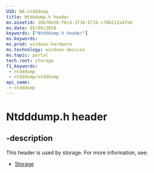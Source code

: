 ```yaml
---
UID: NA:ntdddump
title: Ntdddump.h header
ms.assetid: 10b70e56-f6c4-3716-b71b-c70b212a4fa0
ms.date: 05/09/2018
keywords: ["Ntdddump.h header"]
ms.keywords: 
ms.prod: windows-hardware
ms.technology: windows-devices
ms.topic: portal
tech.root: storage
f1_keywords:
 - ntdddump
 - ntdddump/ntdddump
api_name:
 - ntdddump
---
```


# Ntdddump.h header


## -description

This header is used by storage. For more information, see:

- [Storage](../_storage/index.md)

